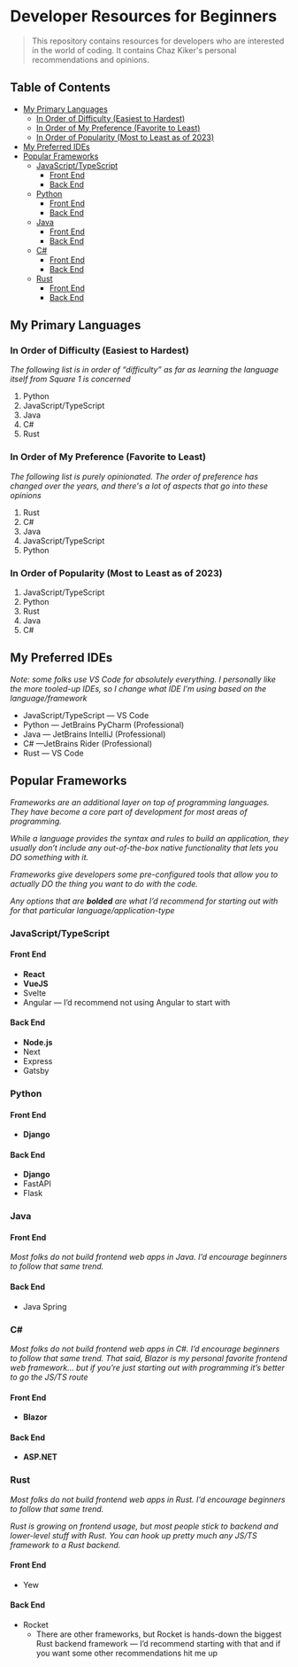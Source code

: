 # Developer Resources for Beginners <!-- omit in toc -->

> This repository contains resources for developers who are interested in the world of coding. It contains Chaz Kiker's personal recommendations and opinions.

## Table of Contents <!-- omit in toc -->

- [My Primary Languages](#my-primary-languages)
  - [In Order of Difficulty (Easiest to Hardest)](#in-order-of-difficulty-easiest-to-hardest)
  - [In Order of My Preference (Favorite to Least)](#in-order-of-my-preference-favorite-to-least)
  - [In Order of Popularity (Most to Least as of 2023)](#in-order-of-popularity-most-to-least-as-of-2023)
- [My Preferred IDEs](#my-preferred-ides)
- [Popular Frameworks](#popular-frameworks)
  - [JavaScript/TypeScript](#javascripttypescript)
    - [Front End](#front-end)
    - [Back End](#back-end)
  - [Python](#python)
    - [Front End](#front-end-1)
    - [Back End](#back-end-1)
  - [Java](#java)
    - [Front End](#front-end-2)
    - [Back End](#back-end-2)
  - [C#](#c)
    - [Front End](#front-end-3)
    - [Back End](#back-end-3)
  - [Rust](#rust)
    - [Front End](#front-end-4)
    - [Back End](#back-end-4)

## My Primary Languages

### In Order of Difficulty (Easiest to Hardest)

*The following list is in order of “difficulty” as far as learning the language itself from Square 1 is concerned*

1. Python
1. JavaScript/TypeScript
1. Java
1. C#
1. Rust

### In Order of My Preference (Favorite to Least)

*The following list is purely opinionated. The order of preference has changed over the years, and there's a lot of aspects that go into these opinions*

1. Rust
2. C#
3. Java
4. JavaScript/TypeScript
5. Python

### In Order of Popularity (Most to Least as of 2023)

1. JavaScript/TypeScript
2. Python
3. Rust
4. Java
5. C#

## My Preferred IDEs

*Note: some folks use VS Code for absolutely everything.*
*I personally like the more tooled-up IDEs, so I change what IDE I’m using based on the language/framework*

- JavaScript/TypeScript — VS Code
- Python — JetBrains PyCharm (Professional)
- Java — JetBrains IntelliJ (Professional)
- C# —JetBrains Rider (Professional)
- Rust — VS Code

## Popular Frameworks

*Frameworks are an additional layer on top of programming languages. They have become a core part of development for most areas of programming.*

*While a language provides the syntax and rules to build an application, they usually don’t include any out-of-the-box native functionality that lets you DO something with it.*

*Frameworks give developers some pre-configured tools that allow you to actually DO the thing you want to do with the code.*

*Any options that are **bolded** are what I’d recommend for starting out with for that particular language/application-type*

### JavaScript/TypeScript

#### Front End

- **React**
- **VueJS**
- Svelte
- Angular — I’d recommend not using Angular to start with

#### Back End

- **Node.js**
- Next
- Express
- Gatsby

### Python

#### Front End

- **Django**

#### Back End

- **Django**
- FastAPI
- Flask

### Java

#### Front End

*Most folks do not build frontend web apps in Java. I’d encourage beginners to follow that same trend.*

#### Back End

- Java Spring

### C#

*Most folks do not build frontend web apps in C#. I’d encourage beginners to follow that same trend. That said, Blazor is my personal favorite frontend web framework… but if you’re just starting out with programming it’s better to go the JS/TS route*

#### Front End

- **Blazor**

#### Back End

- **ASP.NET**

### Rust

*Most folks do not build frontend web apps in Rust. I’d encourage beginners to follow that same trend.*

*Rust is growing on frontend usage, but most people stick to backend and lower-level stuff with Rust. You can hook up pretty much any JS/TS framework to a Rust backend.*

#### Front End

- Yew

#### Back End

- Rocket
  - There are other frameworks, but Rocket is hands-down the biggest Rust backend framework — I’d recommend starting with that and if you want some other recommendations hit me up
